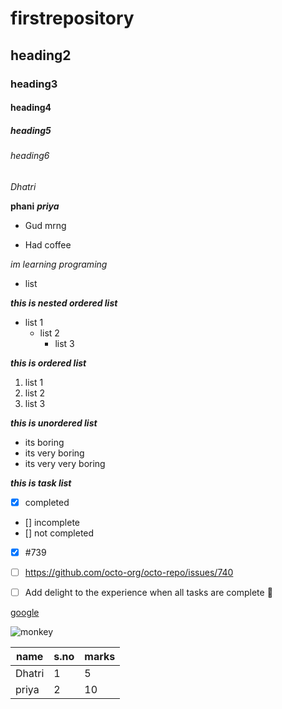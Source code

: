 # firstrepository
## heading2
### heading3
#### heading4
##### heading5
###### heading6

*Dhatri*

**phani**
***priya***
- Gud mrng
* Had coffee

*im learning programing*
  - list
  
***this is nested ordered list***
  - list 1
    - list 2
      - list 3
      
 ***this is ordered list***
1. list 1
2. list 2
4. list 3

***this is unordered list***
  - its boring
  - its very boring
  - its very very boring

***this is task list***
- [x] completed
- [] incomplete
- [] not completed

- [x] #739
- [ ] https://github.com/octo-org/octo-repo/issues/740
- [ ] Add delight to the experience when all tasks are complete :tada:




[google](www.google.com)

![monkey](https://images.unsplash.com/flagged/photo-1566127992631-137a642a90f4?ixlib=rb-1.2.1&ixid=MnwxMjA3fDB8MHxleHBsb3JlLWZlZWR8Mnx8fGVufDB8fHx8&w=1000&q=80)

name|s.no|marks
----|----|-----
Dhatri|1|5
priya|2|10


